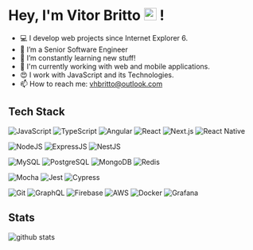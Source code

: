 # Hey, I'm Vitor Britto <img src="https://media.giphy.com/media/hvRJCLFzcasrR4ia7z/giphy.gif" width="25px"> !

- 💻 I develop web projects since Internet Explorer 6.
- 🔭 I’m a Senior Software Engineer
- 🌱 I’m constantly learning new stuff!
- 📱 I'm currently working with web and mobile applications.
- 😍 I work with JavaScript and its Technologies.
- 📫 How to reach me: vhbritto@outlook.com

## Tech Stack

![JavaScript](https://img.shields.io/badge/JAVASCRIPT-black?style=flat-square&logo=javascript)
![TypeScript](https://img.shields.io/badge/TYPESCRIPT-black?style=flat-square&logo=typescript)
![Angular](https://img.shields.io/badge/ANGULAR-black?style=flat-square&logo=angular&logoColor=DD0031)
![React](https://img.shields.io/badge/REACT-black?style=flat-square&logo=react)
![Next.js](https://img.shields.io/badge/NEXTJS-black?style=flat-square&logo=nextdotjs)
![React Native](https://img.shields.io/badge/REACT_NATIVE-black?style=flat-square&logo=react)

![NodeJS](https://img.shields.io/badge/NODEJS-black?style=flat-square&logo=node.js)
![ExpressJS](https://img.shields.io/badge/EXPRESSJS-black?style=flat-square&logo=express)
![NestJS](https://img.shields.io/badge/NESTJS-black?style=flat-square&logo=nestjs&logoColor=E0234E)

![MySQL](https://img.shields.io/badge/MySQL-black?style=flat-square&logo=mysql)
![PostgreSQL](https://img.shields.io/badge/POSTGRESQL-black?style=flat-square&logo=postgresql)
![MongoDB](https://img.shields.io/badge/MONGODB-black?style=flat-square&logo=mongodb)
![Redis](https://img.shields.io/badge/REDIS-black?style=flat-square&logo=redis&logoColor=DD0031)

![Mocha](https://img.shields.io/badge/MOCHA-black?style=flat-square&logo=mocha&locoColor=8D6748)
![Jest](https://img.shields.io/badge/JEST-black?style=flat-square&logo=jest&logoColor=C21325)
![Cypress](https://img.shields.io/badge/CYPRESS-black?style=flat-square&logo=cypress&logoColor=08ffc8)

![Git](https://img.shields.io/badge/GIT-000000?style=flat-square&logo=git&logoColor=orange)
![GraphQL](https://img.shields.io/badge/GRAPHQL-black?style=flat-square&logo=graphql&logoColor=E42C64)
![Firebase](https://img.shields.io/badge/FIREBASE-black?style=flat-square&logo=firebase&logoColor=FFCA28)
![AWS](https://img.shields.io/badge/AWS-black?style=flat-square&logo=amazon-aws&logoColor=FF9900)
![Docker](https://img.shields.io/badge/DOCKER-black?style=flat-square&logo=docker&logoColor=0db7ed)
![Grafana](https://img.shields.io/badge/GRAFANA-black?style=flat-square&logo=grafana&logoColor=F46800)

## Stats

![github stats](https://github-readme-stats.vercel.app/api?username=vitorbritto&show_icons=true&theme=dark)

